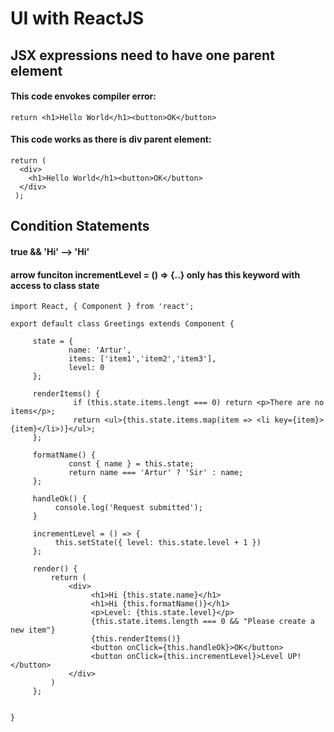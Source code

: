 # UI with ReactJS
## JSX expressions need to have one parent element
#### This code envokes compiler error:
```
return <h1>Hello World</h1><button>OK</button>
```
#### This code works as there is div parent element:
```
return (
  <div>
    <h1>Hello World</h1><button>OK</button>
  </div>
 );
```

## Condition Statements
#### true && 'Hi' --> 'Hi'
#### arrow funciton incrementLevel = () => {..} only has this keyword with access to class state
```
import React, { Component } from 'react';

export default class Greetings extends Component {

     state = {
             name: 'Artur',
             items: ['item1','item2','item3'],
             level: 0
     };
     
     renderItems() {
              if (this.state.items.lengt === 0) return <p>There are no items</p>;
              return <ul>{this.state.items.map(item => <li key={item}>{item}</li>)}</ul>;
     };
     
     formatName() {
             const { name } = this.state;
             return name === 'Artur' ? 'Sir' : name;
     };
     
     handleOk() {
          console.log('Request submitted');
     }
     
     incrementLevel = () => {
          this.setState({ level: this.state.level + 1 })
     };
     
     render() {
         return (
             <div>
                  <h1>Hi {this.state.name}</h1>
                  <h1>Hi {this.formatName()}</h1>
                  <p>Level: {this.state.level}</p>
                  {this.state.items.length === 0 && "Please create a new item"}
                  {this.renderItems()}
                  <button onClick={this.handleOk}>OK</button>
                  <button onClick={this.incrementLevel}>Level UP!</button>
             </div>
         )
     };
     

}
```
